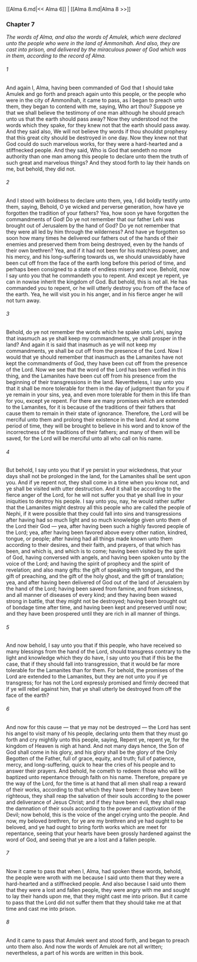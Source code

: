 [[Alma 6.md|<< Alma 6]]  |  [[Alma 8.md|Alma 8 >>]]

### Chapter 7

*The words of Alma, and also the words of Amulek, which were declared unto the people who were in the land of Ammonihah. And also, they are cast into prison, and delivered by the miraculous power of God which was in them, according to the record of Alma.*

###### 1
And again I, Alma, having been commanded of God that I should take Amulek and go forth and preach again unto this people, or the people who were in the city of Ammonihah, it came to pass, as I began to preach unto them, they began to contend with me, saying, Who art thou? Suppose ye that we shall believe the testimony of one man although he should preach unto us that the earth should pass away? Now they understood not the words which they spake, for they knew not that the earth should pass away. And they said also, We will not believe thy words if thou shouldst prophesy that this great city should be destroyed in one day. Now they knew not that God could do such marvelous works, for they were a hard-hearted and a stiffnecked people. And they said, Who is God that sendeth no more authority than one man among this people to declare unto them the truth of such great and marvelous things? And they stood forth to lay their hands on me, but behold, they did not.

###### 2
And I stood with boldness to declare unto them, yea, I did boldly testify unto them, saying, Behold, O ye wicked and perverse generation, how have ye forgotten the tradition of your fathers? Yea, how soon ye have forgotten the commandments of God! Do ye not remember that our father Lehi was brought out of Jerusalem by the hand of God? Do ye not remember that they were all led by him through the wilderness? And have ye forgotten so soon how many times he delivered our fathers out of the hands of their enemies and preserved them from being destroyed, even by the hands of their own brethren? Yea, and if it had not been for his matchless power, and his mercy, and his long-suffering towards us, we should unavoidably have been cut off from the face of the earth long before this period of time, and perhaps been consigned to a state of endless misery and woe. Behold, now I say unto you that he commandeth you to repent. And except ye repent, ye can in nowise inherit the kingdom of God. But behold, this is not all. He has commanded you to repent, or he will utterly destroy you from off the face of the earth. Yea, he will visit you in his anger, and in his fierce anger he will not turn away.

###### 3
Behold, do ye not remember the words which he spake unto Lehi, saying that inasmuch as ye shall keep my commandments, ye shall prosper in the land? And again it is said that inasmuch as ye will not keep my commandments, ye shall be cut off from the presence of the Lord. Now I would that ye should remember that inasmuch as the Lamanites have not kept the commandments of God, they have been cut off from the presence of the Lord. Now we see that the word of the Lord has been verified in this thing, and the Lamanites have been cut off from his presence from the beginning of their transgressions in the land. Nevertheless, I say unto you that it shall be more tolerable for them in the day of judgment than for you if ye remain in your sins, yea, and even more tolerable for them in this life than for you, except ye repent. For there are many promises which are extended to the Lamanites, for it is because of the traditions of their fathers that cause them to remain in their state of ignorance. Therefore, the Lord will be merciful unto them and prolong their existence in the land. And at some period of time, they will be brought to believe in his word and to know of the incorrectness of the traditions of their fathers; and many of them will be saved, for the Lord will be merciful unto all who call on his name.

###### 4
But behold, I say unto you that if ye persist in your wickedness, that your days shall not be prolonged in the land, for the Lamanites shall be sent upon you. And if ye repent not, they shall come in a time when you know not, and ye shall be visited with utter destruction. And it shall be according to the fierce anger of the Lord, for he will not suffer you that ye shall live in your iniquities to destroy his people. I say unto you, nay, he would rather suffer that the Lamanites might destroy all this people who are called the people of Nephi, if it were possible that they could fall into sins and transgressions after having had so much light and so much knowledge given unto them of the Lord their God — yea, after having been such a highly favored people of the Lord; yea, after having been favored above every other nation, kindred, tongue, or people; after having had all things made known unto them according to their desires, and their faith, and prayers, of that which has been, and which is, and which is to come; having been visited by the spirit of God, having conversed with angels, and having been spoken unto by the voice of the Lord; and having the spirit of prophecy and the spirit of revelation; and also many gifts: the gift of speaking with tongues, and the gift of preaching, and the gift of the holy ghost, and the gift of translation; yea, and after having been delivered of God out of the land of Jerusalem by the hand of the Lord; having been saved from famine, and from sickness, and all manner of diseases of every kind; and they having been waxed strong in battle, that they might not be destroyed; having been brought out of bondage time after time, and having been kept and preserved until now; and they have been prospered until they are rich in all manner of things.

###### 5
And now behold, I say unto you that if this people, who have received so many blessings from the hand of the Lord, should transgress contrary to the light and knowledge which they do have, I say unto you that if this be the case, that if they should fall into transgression, that it would be far more tolerable for the Lamanites than for them. For behold, the promises of the Lord are extended to the Lamanites, but they are not unto you if ye transgress; for has not the Lord expressly promised and firmly decreed that if ye will rebel against him, that ye shall utterly be destroyed from off the face of the earth?

###### 6
And now for this cause — that ye may not be destroyed — the Lord has sent his angel to visit many of his people, declaring unto them that they must go forth and cry mightily unto this people, saying, Repent ye, repent ye, for the kingdom of Heaven is nigh at hand. And not many days hence, the Son of God shall come in his glory, and his glory shall be the glory of the Only Begotten of the Father, full of grace, equity, and truth; full of patience, mercy, and long-suffering, quick to hear the cries of his people and to answer their prayers. And behold, he cometh to redeem those who will be baptized unto repentance through faith on his name. Therefore, prepare ye the way of the Lord, for the time is at hand that all men shall reap a reward of their works, according to that which they have been: if they have been righteous, they shall reap the salvation of their souls according to the power and deliverance of Jesus Christ; and if they have been evil, they shall reap the damnation of their souls according to the power and captivation of the Devil; now behold, this is the voice of the angel crying unto the people. And now, my beloved brethren, for ye are my brethren and ye had ought to be beloved, and ye had ought to bring forth works which are meet for repentance, seeing that your hearts have been grossly hardened against the word of God, and seeing that ye are a lost and a fallen people.

###### 7
Now it came to pass that when I, Alma, had spoken these words, behold, the people were wroth with me because I said unto them that they were a hard-hearted and a stiffnecked people. And also because I said unto them that they were a lost and fallen people, they were angry with me and sought to lay their hands upon me, that they might cast me into prison. But it came to pass that the Lord did not suffer them that they should take me at that time and cast me into prison.

###### 8
And it came to pass that Amulek went and stood forth, and began to preach unto them also. And now the words of Amulek are not all written; nevertheless, a part of his words are written in this book.